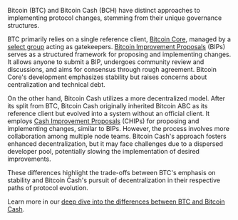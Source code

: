 Bitcoin (BTC) and Bitcoin Cash (BCH) have distinct approaches to implementing protocol changes, stemming from their unique governance structures. 

BTC primarily relies on a single reference client, [Bitcoin Core](https://bitcoin.org/en/bitcoin-core/), managed by a [select group](https://crypto.news/bitcoin-core-has-only-5-developers-left-as-key-maintainer-departs/) acting as gatekeepers. [Bitcoin Improvement Proposals](https://en.bitcoin.it/wiki/Bitcoin_Improvement_Proposals) (BIPs) serves as a structured framework for proposing and implementing changes. It allows anyone to submit a BIP, undergoes community review and discussions, and aims for consensus through rough agreement. Bitcoin Core's development emphasizes stability but raises concerns about centralization and technical debt.

On the other hand, Bitcoin Cash utilizes a more decentralized model. After its split from BTC, Bitcoin Cash originally inherited Bitcoin ABC as its reference client but evolved into a system without an official client. It employs [Cash Improvement Proposals](https://gitlab.com/im_uname/cash-improvement-proposals/-/blob/master/CHIPs.md) (CHIPs) for proposing and implementing changes, similar to BIPs. However, the process involves more collaboration among multiple node teams. Bitcoin Cash's approach fosters enhanced decentralization, but it may face challenges due to a dispersed developer pool, potentially slowing the implementation of desired improvements.

These differences highlight the trade-offs between BTC's emphasis on stability and Bitcoin Cash's pursuit of decentralization in their respective paths of protocol evolution.

Learn more in our [deep dive into the differences between BTC and Bitcoin Cash](https://bchfaq.com/what-is-the-difference-between-bitcoin-and-bitcoin-cash-part-3/#implementing-protocol-changes).